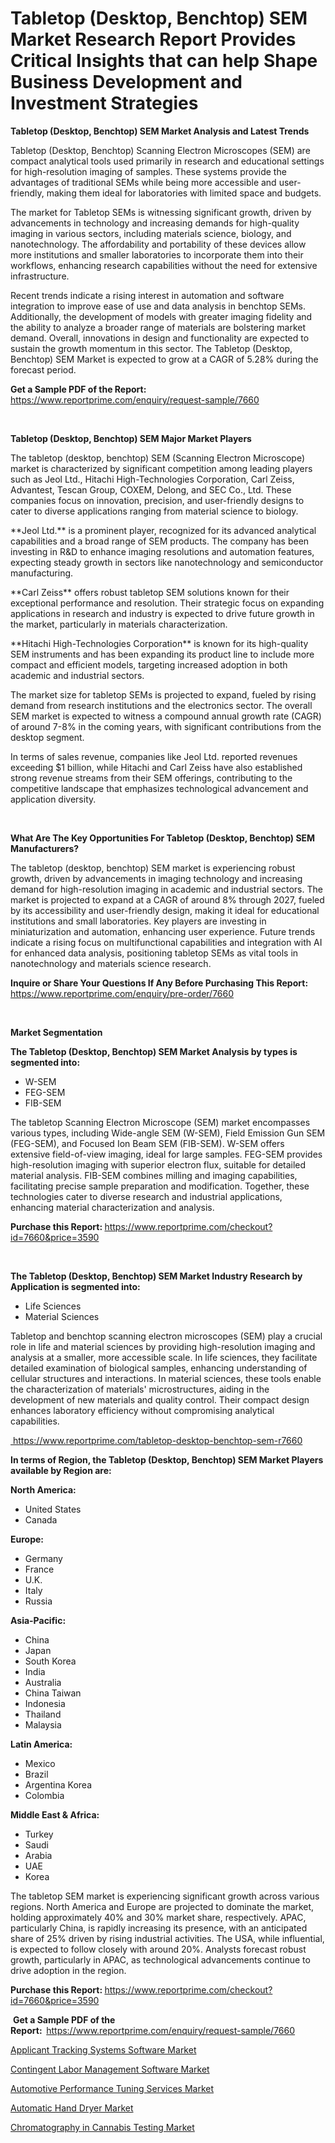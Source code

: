 <p><h1>Tabletop (Desktop, Benchtop) SEM Market Research Report Provides Critical Insights that can help Shape Business Development and Investment Strategies</h1></p><p><strong>Tabletop (Desktop, Benchtop) SEM Market Analysis and Latest Trends</strong></p>
<p><p>Tabletop (Desktop, Benchtop) Scanning Electron Microscopes (SEM) are compact analytical tools used primarily in research and educational settings for high-resolution imaging of samples. These systems provide the advantages of traditional SEMs while being more accessible and user-friendly, making them ideal for laboratories with limited space and budgets. </p><p>The market for Tabletop SEMs is witnessing significant growth, driven by advancements in technology and increasing demands for high-quality imaging in various sectors, including materials science, biology, and nanotechnology. The affordability and portability of these devices allow more institutions and smaller laboratories to incorporate them into their workflows, enhancing research capabilities without the need for extensive infrastructure.</p><p>Recent trends indicate a rising interest in automation and software integration to improve ease of use and data analysis in benchtop SEMs. Additionally, the development of models with greater imaging fidelity and the ability to analyze a broader range of materials are bolstering market demand. Overall, innovations in design and functionality are expected to sustain the growth momentum in this sector. The Tabletop (Desktop, Benchtop) SEM Market is expected to grow at a CAGR of 5.28% during the forecast period.</p></p>
<p><strong>Get a Sample PDF of the Report:&nbsp;</strong> <a href="https://www.reportprime.com/enquiry/request-sample/7660?utm_campaign=118&utm_medium=2&utm_source=Github&utm_content=ia&utm_term=25112024&utm_id=tabletop-desktop-benchtop-sem">https://www.reportprime.com/enquiry/request-sample/7660</a></p>
<p>&nbsp;</p>
<p><strong>Tabletop (Desktop, Benchtop) SEM Major Market Players</strong></p>
<p><p>The tabletop (desktop, benchtop) SEM (Scanning Electron Microscope) market is characterized by significant competition among leading players such as Jeol Ltd., Hitachi High-Technologies Corporation, Carl Zeiss, Advantest, Tescan Group, COXEM, Delong, and SEC Co., Ltd. These companies focus on innovation, precision, and user-friendly designs to cater to diverse applications ranging from material science to biology.</p><p>**Jeol Ltd.** is a prominent player, recognized for its advanced analytical capabilities and a broad range of SEM products. The company has been investing in R&D to enhance imaging resolutions and automation features, expecting steady growth in sectors like nanotechnology and semiconductor manufacturing.</p><p>**Carl Zeiss** offers robust tabletop SEM solutions known for their exceptional performance and resolution. Their strategic focus on expanding applications in research and industry is expected to drive future growth in the market, particularly in materials characterization.</p><p>**Hitachi High-Technologies Corporation** is known for its high-quality SEM instruments and has been expanding its product line to include more compact and efficient models, targeting increased adoption in both academic and industrial sectors.</p><p>The market size for tabletop SEMs is projected to expand, fueled by rising demand from research institutions and the electronics sector. The overall SEM market is expected to witness a compound annual growth rate (CAGR) of around 7-8% in the coming years, with significant contributions from the desktop segment.</p><p>In terms of sales revenue, companies like Jeol Ltd. reported revenues exceeding $1 billion, while Hitachi and Carl Zeiss have also established strong revenue streams from their SEM offerings, contributing to the competitive landscape that emphasizes technological advancement and application diversity.</p></p>
<p>&nbsp;</p>
<p><strong>What Are The Key Opportunities For Tabletop (Desktop, Benchtop) SEM Manufacturers?</strong></p>
<p><p>The tabletop (desktop, benchtop) SEM market is experiencing robust growth, driven by advancements in imaging technology and increasing demand for high-resolution imaging in academic and industrial sectors. The market is projected to expand at a CAGR of around 8% through 2027, fueled by its accessibility and user-friendly design, making it ideal for educational institutions and small laboratories. Key players are investing in miniaturization and automation, enhancing user experience. Future trends indicate a rising focus on multifunctional capabilities and integration with AI for enhanced data analysis, positioning tabletop SEMs as vital tools in nanotechnology and materials science research.</p></p>
<p><strong>Inquire or Share Your Questions If Any Before Purchasing This Report:</strong> <a href="https://www.reportprime.com/enquiry/pre-order/7660?utm_campaign=118&utm_medium=2&utm_source=Github&utm_content=ia&utm_term=25112024&utm_id=tabletop-desktop-benchtop-sem">https://www.reportprime.com/enquiry/pre-order/7660</a></p>
<p>&nbsp;</p>
<p><strong>Market Segmentation</strong></p>
<p><strong>The Tabletop (Desktop, Benchtop) SEM Market Analysis by types is segmented into:</strong></p>
<p><ul><li>W-SEM</li><li>FEG-SEM</li><li>FIB-SEM</li></ul></p>
<p><p>The tabletop Scanning Electron Microscope (SEM) market encompasses various types, including Wide-angle SEM (W-SEM), Field Emission Gun SEM (FEG-SEM), and Focused Ion Beam SEM (FIB-SEM). W-SEM offers extensive field-of-view imaging, ideal for large samples. FEG-SEM provides high-resolution imaging with superior electron flux, suitable for detailed material analysis. FIB-SEM combines milling and imaging capabilities, facilitating precise sample preparation and modification. Together, these technologies cater to diverse research and industrial applications, enhancing material characterization and analysis.</p></p>
<p><strong>Purchase this Report:&nbsp;</strong><a href="https://www.reportprime.com/checkout?id=7660&price=3590&utm_campaign=118&utm_medium=2&utm_source=Github&utm_content=ia&utm_term=25112024&utm_id=tabletop-desktop-benchtop-sem">https://www.reportprime.com/checkout?id=7660&price=3590</a></p>
<p>&nbsp;</p>
<p><strong>The Tabletop (Desktop, Benchtop) SEM Market Industry Research by Application is segmented into:</strong></p>
<p><ul><li>Life Sciences</li><li>Material Sciences</li></ul></p>
<p><p>Tabletop and benchtop scanning electron microscopes (SEM) play a crucial role in life and material sciences by providing high-resolution imaging and analysis at a smaller, more accessible scale. In life sciences, they facilitate detailed examination of biological samples, enhancing understanding of cellular structures and interactions. In material sciences, these tools enable the characterization of materials' microstructures, aiding in the development of new materials and quality control. Their compact design enhances laboratory efficiency without compromising analytical capabilities.</p></p>
<p><a href="https://www.reportprime.com/tabletop-desktop-benchtop-sem-r7660?utm_campaign=118&utm_medium=2&utm_source=Github&utm_content=ia&utm_term=25112024&utm_id=tabletop-desktop-benchtop-sem">&nbsp;https://www.reportprime.com/tabletop-desktop-benchtop-sem-r7660</a></p>
<p><strong>In terms of Region, the Tabletop (Desktop, Benchtop) SEM Market Players available by Region are:</strong></p>
<p>
    <p> <strong> North America: </strong>
        <ul>
            <li>United States</li>
            <li>Canada</li>
        </ul>
        </p> 
    <p> <strong> Europe: </strong>
        <ul>
            <li>Germany</li>
            <li>France</li>
            <li>U.K.</li>
            <li>Italy</li>
            <li>Russia</li>
        </ul>
        </p> 
    <p> <strong> Asia-Pacific: </strong>
        <ul>
            <li>China</li>
            <li>Japan</li>
            <li>South Korea</li>
            <li>India</li>
            <li>Australia</li>
            <li>China Taiwan</li>
            <li>Indonesia</li>
            <li>Thailand</li>
            <li>Malaysia</li>
        </ul>
        </p> 
    <p> <strong> Latin America: </strong>
        <ul>
            <li>Mexico</li>
            <li>Brazil</li>
            <li>Argentina Korea</li>
            <li>Colombia</li>
        </ul>
        </p> 
    <p> <strong> Middle East & Africa: </strong>
        <ul>
            <li>Turkey</li>
            <li>Saudi</li>
            <li>Arabia</li>
            <li>UAE</li>
            <li>Korea</li>
        </ul>
    </p>
    </p>
<p><p>The tabletop SEM market is experiencing significant growth across various regions. North America and Europe are projected to dominate the market, holding approximately 40% and 30% market share, respectively. APAC, particularly China, is rapidly increasing its presence, with an anticipated share of 25% driven by rising industrial activities. The USA, while influential, is expected to follow closely with around 20%. Analysts forecast robust growth, particularly in APAC, as technological advancements continue to drive adoption in the region.</p></p>
<p><strong>Purchase this Report: </strong><a href="https://www.reportprime.com/checkout?id=7660&price=3590&utm_campaign=118&utm_medium=2&utm_source=Github&utm_content=ia&utm_term=25112024&utm_id=tabletop-desktop-benchtop-sem">https://www.reportprime.com/checkout?id=7660&price=3590</a></p>
<p>&nbsp;<strong>Get a Sample PDF of the Report:&nbsp;&nbsp;</strong><a href="https://www.reportprime.com/enquiry/request-sample/7660?utm_campaign=118&utm_medium=2&utm_source=Github&utm_content=ia&utm_term=25112024&utm_id=tabletop-desktop-benchtop-sem">https://www.reportprime.com/enquiry/request-sample/7660</a></p>
<p><strong></strong></p>
<p><p><a href="https://www.linkedin.com/pulse/future-outlook-applicant-tracking-systems-software-market-tyh2c?utm_campaign=118&utm_medium=2&utm_source=Github&utm_content=ia&utm_term=25112024&utm_id=tabletop-desktop-benchtop-sem">Applicant Tracking Systems Software Market</a></p><p><a href="https://www.linkedin.com/pulse/projected-growth-contingent-labor-management-software-market-1709f?utm_campaign=118&utm_medium=2&utm_source=Github&utm_content=ia&utm_term=25112024&utm_id=tabletop-desktop-benchtop-sem">Contingent Labor Management Software Market</a></p><p><a href="https://issuu.com/reportprime-2/docs/automotive-performance-tuning-servi_9ae0bec1387f86?utm_campaign=118&utm_medium=2&utm_source=Github&utm_content=ia&utm_term=25112024&utm_id=tabletop-desktop-benchtop-sem">Automotive Performance Tuning Services Market</a></p><p><a href="https://github.com/carmelacoderre833/Market-Research-Report-List-1/blob/main/automatic-hand-dryer-market.md?utm_campaign=118&utm_medium=2&utm_source=Github&utm_content=ia&utm_term=25112024&utm_id=tabletop-desktop-benchtop-sem">Automatic Hand Dryer Market</a></p><p><a href="https://issuu.com/reportprime-2/docs/chromatography-in-cannabis-testing-_97c6e95bf9594a?utm_campaign=118&utm_medium=2&utm_source=Github&utm_content=ia&utm_term=25112024&utm_id=tabletop-desktop-benchtop-sem">Chromatography in Cannabis Testing Market</a></p></p>